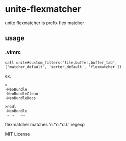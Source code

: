 unite-flexmatcher
===

unite flexmatcher is prefix flex matcher

usage
---
### .vimrc
    call unite#custom_filters('file,buffer,buffer_tab', ['matcher_default', 'sorter_default', 'flexmatcher'])


ex.
    
    >_
    -NeoBundle
    -NeoBundleClean
    -NeoBundleDocs

    >nodl
    -NeoBundle
     ~ ~   ~~

flexmatcher matches 'n.*o.*d.*l.*' regexp


MIT License
